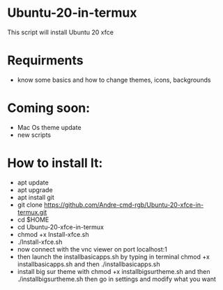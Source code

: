 # Ubuntu-20-in-termux
This script will install Ubuntu 20 xfce
# Requirments 
- know some basics and how to change themes, icons, backgrounds
# Coming soon:
- Mac Os theme update
- new scripts
# How to install It:
- apt update
- apt upgrade
- apt install git
- git clone https://github.com/Andre-cmd-rgb/Ubuntu-20-xfce-in-termux.git
- cd $HOME
- cd Ubuntu-20-xfce-in-termux
- chmod +x Install-xfce.sh
- ./Install-xfce.sh
- now connect with the vnc viewer on port localhost:1
- then launch the installbasicapps.sh by typing in terminal chmod +x installbasicapps.sh and then ./installbasicapps.sh
- install big sur theme with chmod +x installbigsurtheme.sh and then ./installbigsurtheme.sh then go in settings and modify what you want
